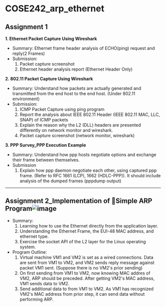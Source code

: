 # COSE242_arp_ethernet

## Assignment 1
**1. Ethernet Packet Capture Using Wireshark**
  - Summary: Ethernet frame header analysis of ECHO(ping) request and reply(2 Frames)
  - Submission:
    1) Packet capture screenshot  
    2) Ethernet header analysis report (Ethernet Header Only)

**2. 802.11 Packet Capture Using Wireshark**
  - Summary: Understand how packets are actually generated and transmitted from the end host to the end host. (Under 802.11 environment)
  - Submission: 
    1) ICMP Packet Capture using ping program
    2) Report the analysis about IEEE 802.11 Header (IEEE 802.11 MAC, LLC, SNAP) of ICMP packets
    3) Explain the reason why the L2 (DLL) headers are presented differently on network monitor and wireshark.
    4) Packet capture screenshot (network monitor, wireshark)

**3. PPP Survey_PPP Execution Example**
  - Summary: Understand how ppp hosts negotiate options and exchange their frame between themselves.
  - Submission
    1) Explain how ppp daemon negotiate each other, using captured ppp frame. (Refer to RFC 1661 (LCP), 1662 (HDLC-PPP)). It should include analysis of the dumped frames (pppdump output)
 ---

## Assignment 2_Implementation of Simple ARP Program![image](https://user-images.githubusercontent.com/62787552/109515695-b6a2f180-7aea-11eb-8955-02e58396d295.png)
  - Summary: 
    1) Learning how to use the Ethernet directly from the application layer.
    2) Understanding the Ethernet Frame, the EUI-48 MAC address, and ethernet type.
    3) Exercise the socket API of the L2 layer for the Linux operating system.
 - Program Outline:
    1) Virtual machine VM1 and VM2 is set as a wired connections. Data are sent from VM1 to VM2, and VM2 sends reply message against packet VM1 sent. (Suppose there is no VM2's prior sending)
    2) On first sending from VM1 to VM2, now knowing MAC addres of VM2, ARP should be preceded. After getting VM2's MAC address, VM1 sends data to VM2.
    3) Send additional data to from VM1 to VM2. As VM1 has recognized VM2's MAC address from prior step, it can send data without performing ARP.


